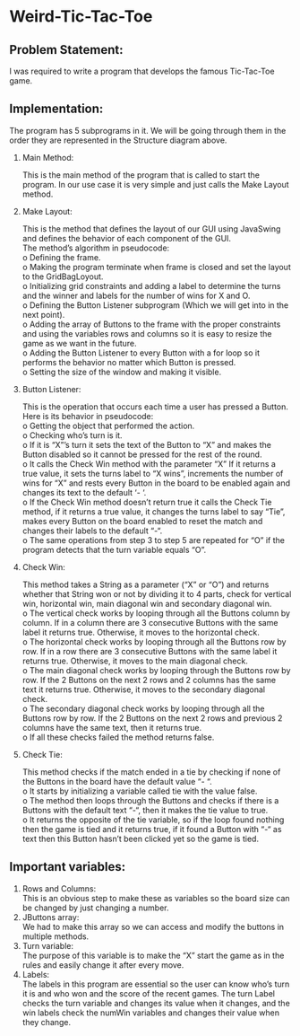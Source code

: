 # Weird-Tic-Tac-Toe
 
## Problem Statement:

   I was required to write a program that develops the famous Tic-Tac-Toe game.

## Implementation:

   The program has 5 subprograms in it. We will be going through them in the order they are represented in the Structure diagram above.
1. Main Method:

   This is the main method of the program that is called to start the program. In our use case it is very simple and just calls the Make Layout method.
   
2. Make Layout:

   This is the method that defines the layout of our GUI using JavaSwing and defines the behavior of each component of the GUI.  
   The method’s algorithm in pseudocode:  
   o Defining the frame.  
   o Making the program terminate when frame is closed and set the layout to the GridBagLoyout.  
   o Initializing grid constraints and adding a label to determine the turns and the winner and labels for the number of wins for X and O.  
   o Defining the Button Listener subprogram (Which we will get into in the next point).  
   o Adding the array of Buttons to the frame with the proper constraints and using the variables rows and columns so it is easy to resize the game as we want in the   future.  
   o Adding the Button Listener to every Button with a for loop so it performs the behavior no matter which Button is pressed.  
   o Setting the size of the window and making it visible.  
   
3. Button Listener:

   This is the operation that occurs each time a user has pressed a Button.  
   Here is its behavior in pseudocode:  
   o Getting the object that performed the action.  
   o Checking who’s turn is it.  
   o If it is “X”’s turn it sets the text of the Button to “X” and makes the Button disabled so it cannot be pressed for the rest of the round.  
   o It calls the Check Win method with the parameter “X” If it returns a true value, it sets the turns label to “X wins”, increments the number of wins for “X” and rests every Button in the board to be enabled again and changes its text to the default ‘- ‘.  
   o If the Check Win method doesn’t return true it calls the Check Tie method, if it returns a true value, it changes the turns label to say “Tie”, makes every Button on the board enabled to reset the match and changes their labels to the default “-“.  
o The same operations from step 3 to step 5 are repeated for “O” if the program detects that the turn variable equals “O”.  

4. Check Win:

   This method takes a String as a parameter (“X” or “O”) and returns whether that String won or not by dividing it to 4 parts, check for vertical win, horizontal win, main diagonal win and secondary diagonal win.  
   o The vertical check works by looping through all the Buttons column by column. If in a column there are 3 consecutive Buttons with the same label it returns true. Otherwise, it moves to the horizontal check.  
   o The horizontal check works by looping through all the Buttons row by row. If in a row there are 3 consecutive Buttons with the same label it returns true. Otherwise, it moves to the main diagonal check.  
   o The main diagonal check works by looping through the Buttons row by row. If the 2 Buttons on the next 2 rows and 2 columns has the same text it returns true. Otherwise, it moves to the secondary diagonal check.  
   o The secondary diagonal check works by looping through all the Buttons row by row. If the 2 Buttons on the next 2 rows and previous 2 columns have the same text, then it returns true.  
   o If all these checks failed the method returns false.  
   
5. Check Tie:

   This method checks if the match ended in a tie by checking if none of the Buttons in the board have the default value “- “.  
   o It starts by initializing a variable called tie with the value false.  
   o The method then loops through the Buttons and checks if there is a Buttons with the default text “-“, then it makes the tie value to true.  
   o It returns the opposite of the tie variable, so if the loop found nothing then the game is tied and it returns true, if it found a Button with “-“ as text then this Button hasn’t been clicked yet so the game is tied.  
   
## Important variables: 
   1. Rows and Columns:  
   This is an obvious step to make these as variables so the board size can be changed by just changing a number.
   2. JButtons array:  
   We had to make this array so we can access and modify the buttons in multiple methods.
   3. Turn variable:  
   The purpose of this variable is to make the “X” start the game as in the rules and easily change it after every move.
   4. Labels:  
   The labels in this program are essential so the user can know who’s turn it is and who won and the score of the recent games. The turn Label checks the turn variable and changes its value when it changes, and the win labels check the numWin variables and changes their value when they change.
